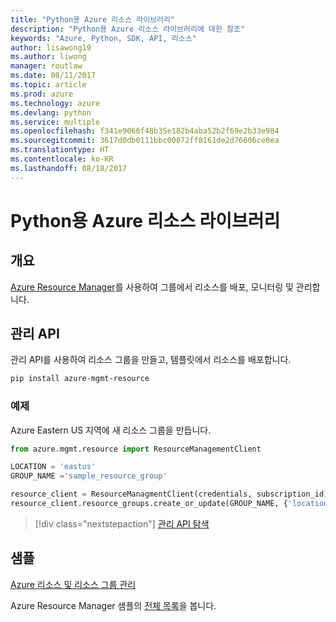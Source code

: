 ```yaml
---
title: "Python용 Azure 리소스 라이브러리"
description: "Python용 Azure 리소스 라이브러리에 대한 참조"
keywords: "Azure, Python, SDK, API, 리소스"
author: lisawong19
ms.author: liwong
manager: routlaw
ms.date: 08/11/2017
ms.topic: article
ms.prod: azure
ms.technology: azure
ms.devlang: python
ms.service: multiple
ms.openlocfilehash: f341e9066f48b35e182b4aba52b2f69e2b33e984
ms.sourcegitcommit: 3617d0db0111bbc00072ff8161de2d76606ce0ea
ms.translationtype: HT
ms.contentlocale: ko-KR
ms.lasthandoff: 08/18/2017
---
```

# <a name="azure-resources-libraries-for-python"></a>Python용 Azure 리소스 라이브러리

## <a name="overview"></a>개요 
[Azure Resource Manager](https://docs.microsoft.com/en-us/azure/azure-resource-manager/resource-group-overview)를 사용하여 그룹에서 리소스를 배포, 모니터링 및 관리합니다.

## <a name="management-api"></a>관리 API
관리 API를 사용하여 리소스 그룹을 만들고, 템플릿에서 리소스를 배포합니다.

```bash
pip install azure-mgmt-resource
```
### <a name="example"></a>예제 
Azure Eastern US 지역에 새 리소스 그룹을 만듭니다.

```python
from azure.mgmt.resource import ResourceManagementClient

LOCATION = 'eastus'
GROUP_NAME ='sample_resource_group'

resource_client = ResourceManagmentClient(credentials, subscription_id)
resource_client.resource_groups.create_or_update(GROUP_NAME, {'location': LOCATION})
```

> [!div class="nextstepaction"]
> [관리 API 탐색](/python/api/overview/azure/resources/managementlibrary)

## <a name="samples"></a>샘플
[Azure 리소스 및 리소스 그룹 관리](https://github.com/Azure-Samples/resource-manager-python-resources-and-groups)

Azure Resource Manager 샘플의 [전체 목록](https://azure.microsoft.com/resources/samples/?platform=python&term=resource)을 봅니다.
